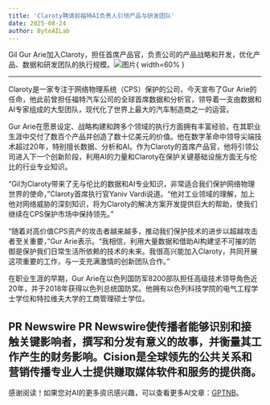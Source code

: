 ```yaml
---
title: 'Claroty聘请前福特AI负责人引领产品与研发团队'
date: 2025-08-24
author: ByteAILab
---
```


Gil Gur Arie加入Claroty，担任首席产品官，负责公司的产品战略和开发，优化产品、数据和研发团队的执行规模。![图片](https://ai-techpark.com/wp-content/uploads/Claroty-Hire.jpg){ width=60% }

---
Claroty是一家专注于网络物理系统（CPS）保护的公司，今天宣布了Gur Arie的任命，他此前曾担任福特汽车公司的全球首席数据和分析官，领导着一支由数据和AI专家组成的大型团队，现代化了世界上最大的汽车制造商之一的运营。

Gur Arie在愿景设定、战略构建和跨多个领域的执行方面拥有丰富经验，在其职业生涯中交付了数百个产品并创造了数十亿美元的价值。他在数字革命中领导尖端技术超过20年，特别擅长数据、分析和AI。作为Claroty的首席产品官，他将引领公司进入下一个创新阶段，利用AI的力量和Claroty在保护关键基础设施方面无与伦比的行业专业知识。

“Gil为Claroty带来了无与伦比的数据和AI专业知识，非常适合我们保护网络物理世界的使命，”Claroty首席执行官Yaniv Vardi说道。“他对工业领域的理解，加上他对网络威胁的深刻知识，将为Claroty的解决方案开发提供巨大的帮助，使我们继续在CPS保护市场中保持领先。”

“随着对高价值CPS资产的攻击者越来越多，推动我们保护技术的进步以超越攻击者至关重要，”Gur Arie表示。“我相信，利用大量数据和借助AI构建坚不可摧的防御是保护我们日常生活所依赖的技术的未来。我很高兴能加入Claroty，共同开展这项重要的工作，与一支充满激情的创新团队合作。”

在职业生涯的早期，Gur Arie在以色列国防军8200部队担任高级技术领导角色近20年，并于2018年获得以色列总统国防奖。他拥有以色列科技学院的电气工程学士学位和特拉维夫大学的工商管理硕士学位。

PR Newswire PR Newswire使传播者能够识别和接触关键影响者，撰写和分发有意义的故事，并衡量其工作产生的财务影响。Cision是全球领先的公共关系和营销传播专业人士提供赚取媒体软件和服务的提供商。
---
感谢阅读！如果您对AI的更多资讯感兴趣，可以查看更多AI文章：[GPTNB](https://gptnb.com)。